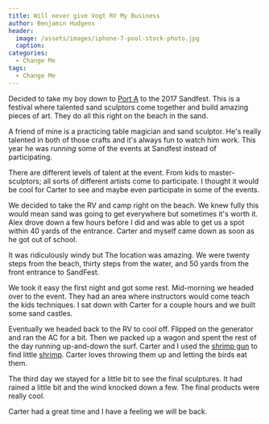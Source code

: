 ```yaml
---
title: Will never give Vogt RV My Business
author: Benjamin Hudgens
header:
  image: /assets/images/iphone-7-pool-stock-photo.jpg
  caption:
categories:
  - Change Me
tags:
  - Change Me
---
```


Decided to take my boy down to [Port A](asdf.com) to the 2017 Sandfest.  This is a festival where talented sand sculptors come together and build amazing pieces of art.  They do all this right on the beach in the sand.

A friend of mine is a practicing table magician and sand sculptor.  He's really talented in both of those crafts and it's always fun to watch him work.  This year he was _running_ some of the events at Sandfest instead of participating.

There are different levels of talent at the event.  From kids to master-sculptors; all sorts of different artists come to participate.  I thought it would be cool for Carter to see and maybe even participate in some of the events.

We decided to take the RV and camp right on the beach.  We knew fully this would mean sand was going to get everywhere but sometimes it's worth it.  Alex drove down a few hours before I did and was able to get us a spot within 40 yards of the entrance.  Carter and myself came down as soon as he got out of school.  

It was ridiculously windy but The location was amazing.  We were twenty steps from the beach, thirty steps from the water, and 50 yards from the front entrance to SandFest.  

We took it easy the first night and got some rest.  Mid-morning we headed over to the event.  They had an area where instructors would come teach the kids techniques.  I sat down with Carter for a couple hours and we built some sand castles.  

Eventually we headed back to the RV to cool off.  Flipped on the generator and ran the AC for a bit.  Then we packed up a wagon and spent the rest of the day running up-and-down the surf.  Carter and I used the [shrimp gun](asdf.com) to find little [shrimp](asdf.com).  Carter loves throwing them up and letting the birds eat them.

The third day we stayed for a little bit to see the final sculptures.  It had rained a little bit and the wind knocked down a few.  The final products were really cool.  

Carter had a great time and I have a feeling we will be back.
